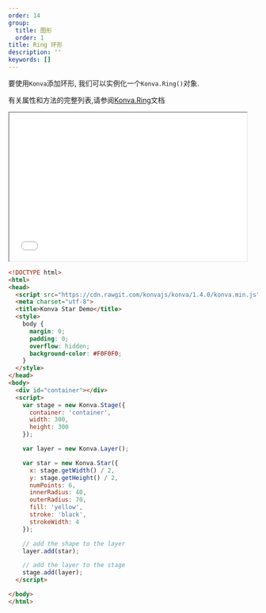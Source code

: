 ```yaml
---
order: 14
group:
  title: 图形
  order: 1
title: Ring 环形
description: ''
keywords: []
---
```

要使用`Konva`添加环形, 我们可以实例化一个`Konva.Ring()`对象.

有关属性和方法的完整列表,请参阅[Konva.Ring](https://konvajs.github.io/api/Konva.Ring.html)文档

<iframe src="/downloads/code/shapes/Star.html" style="width: 50vw;height:300px;"></iframe>


```html
<!DOCTYPE html>
<html>
<head>
  <script src="https://cdn.rawgit.com/konvajs/konva/1.4.0/konva.min.js"></script>
  <meta charset="utf-8">
  <title>Konva Star Demo</title>
  <style>
    body {
      margin: 0;
      padding: 0;
      overflow: hidden;
      background-color: #F0F0F0;
    }
  </style>
</head>
<body>
  <div id="container"></div>
  <script>
    var stage = new Konva.Stage({
      container: 'container',
      width: 300,
      height: 300
    });

    var layer = new Konva.Layer();

    var star = new Konva.Star({
      x: stage.getWidth() / 2,
      y: stage.getHeight() / 2,
      numPoints: 6,
      innerRadius: 40,
      outerRadius: 70,
      fill: 'yellow',
      stroke: 'black',
      strokeWidth: 4
    });

    // add the shape to the layer
    layer.add(star);

    // add the layer to the stage
    stage.add(layer);
  </script>

</body>
</html>
```
